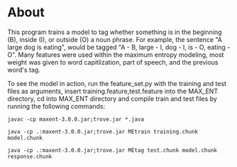 # About

This program trains a model to tag whether something is in the beginning (B), inside (I), or outside (O) a noun phrase. For example, the sentence "A large dog is eating", would be tagged "A - B, large - I, dog - I, is - O, eating - O". Many features were used within the maximum entropy modeling, most weight was given to word capitlization, part of speech, and the previous word's tag. 

To see the model in action, run the feature_set.py with the training and test files as arguments, insert training.feature,test.feature into the MAX_ENT directory, cd into MAX_ENT directory and compile train and test files by running the following commands:

```bashb
javac -cp maxent-3.0.0.jar;trove.jar *.java

java -cp .:maxent-3.0.0.jar;trove.jar MEtrain training.chunk model.chunk

java -cp .:maxent-3.0.0.jar;trove.jar MEtag test.chunk model.chunk response.chunk
```


